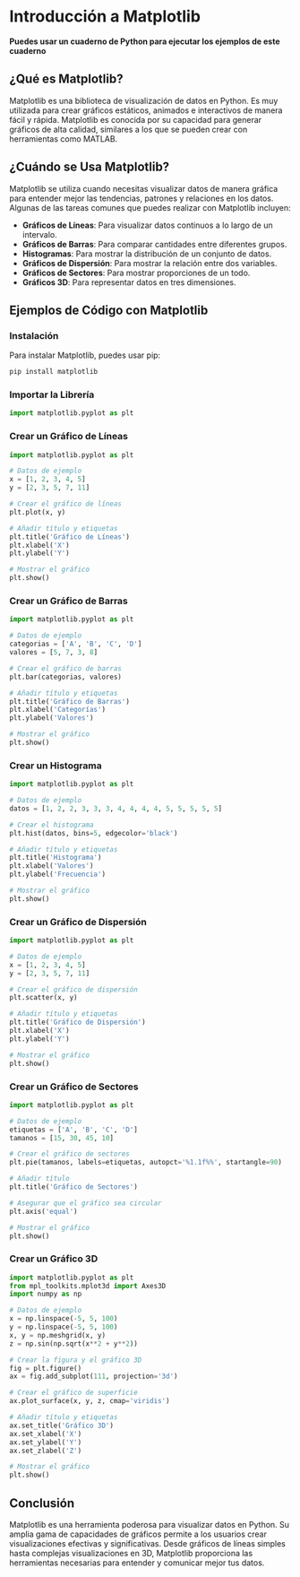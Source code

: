 # Introducción a Matplotlib

**Puedes usar un cuaderno de Python para ejecutar los ejemplos de este cuaderno**

## ¿Qué es Matplotlib?

Matplotlib es una biblioteca de visualización de datos en Python. Es muy utilizada para crear gráficos estáticos, animados e interactivos de manera fácil y rápida. Matplotlib es conocida por su capacidad para generar gráficos de alta calidad, similares a los que se pueden crear con herramientas como MATLAB.

## ¿Cuándo se Usa Matplotlib?

Matplotlib se utiliza cuando necesitas visualizar datos de manera gráfica para entender mejor las tendencias, patrones y relaciones en los datos. Algunas de las tareas comunes que puedes realizar con Matplotlib incluyen:

- **Gráficos de Líneas**: Para visualizar datos continuos a lo largo de un intervalo.
- **Gráficos de Barras**: Para comparar cantidades entre diferentes grupos.
- **Histogramas**: Para mostrar la distribución de un conjunto de datos.
- **Gráficos de Dispersión**: Para mostrar la relación entre dos variables.
- **Gráficos de Sectores**: Para mostrar proporciones de un todo.
- **Gráficos 3D**: Para representar datos en tres dimensiones.

## Ejemplos de Código con Matplotlib

### Instalación

Para instalar Matplotlib, puedes usar pip:

```bash
pip install matplotlib
```

### Importar la Librería

```python
import matplotlib.pyplot as plt
```

### Crear un Gráfico de Líneas

```python
import matplotlib.pyplot as plt

# Datos de ejemplo
x = [1, 2, 3, 4, 5]
y = [2, 3, 5, 7, 11]

# Crear el gráfico de líneas
plt.plot(x, y)

# Añadir título y etiquetas
plt.title('Gráfico de Líneas')
plt.xlabel('X')
plt.ylabel('Y')

# Mostrar el gráfico
plt.show()
```

### Crear un Gráfico de Barras

```python
import matplotlib.pyplot as plt

# Datos de ejemplo
categorias = ['A', 'B', 'C', 'D']
valores = [5, 7, 3, 8]

# Crear el gráfico de barras
plt.bar(categorias, valores)

# Añadir título y etiquetas
plt.title('Gráfico de Barras')
plt.xlabel('Categorías')
plt.ylabel('Valores')

# Mostrar el gráfico
plt.show()
```

### Crear un Histograma

```python
import matplotlib.pyplot as plt

# Datos de ejemplo
datos = [1, 2, 2, 3, 3, 3, 4, 4, 4, 4, 5, 5, 5, 5, 5]

# Crear el histograma
plt.hist(datos, bins=5, edgecolor='black')

# Añadir título y etiquetas
plt.title('Histograma')
plt.xlabel('Valores')
plt.ylabel('Frecuencia')

# Mostrar el gráfico
plt.show()
```

### Crear un Gráfico de Dispersión

```python
import matplotlib.pyplot as plt

# Datos de ejemplo
x = [1, 2, 3, 4, 5]
y = [2, 3, 5, 7, 11]

# Crear el gráfico de dispersión
plt.scatter(x, y)

# Añadir título y etiquetas
plt.title('Gráfico de Dispersión')
plt.xlabel('X')
plt.ylabel('Y')

# Mostrar el gráfico
plt.show()
```

### Crear un Gráfico de Sectores

```python
import matplotlib.pyplot as plt

# Datos de ejemplo
etiquetas = ['A', 'B', 'C', 'D']
tamanos = [15, 30, 45, 10]

# Crear el gráfico de sectores
plt.pie(tamanos, labels=etiquetas, autopct='%1.1f%%', startangle=90)

# Añadir título
plt.title('Gráfico de Sectores')

# Asegurar que el gráfico sea circular
plt.axis('equal')

# Mostrar el gráfico
plt.show()
```

### Crear un Gráfico 3D

```python
import matplotlib.pyplot as plt
from mpl_toolkits.mplot3d import Axes3D
import numpy as np

# Datos de ejemplo
x = np.linspace(-5, 5, 100)
y = np.linspace(-5, 5, 100)
x, y = np.meshgrid(x, y)
z = np.sin(np.sqrt(x**2 + y**2))

# Crear la figura y el gráfico 3D
fig = plt.figure()
ax = fig.add_subplot(111, projection='3d')

# Crear el gráfico de superficie
ax.plot_surface(x, y, z, cmap='viridis')

# Añadir título y etiquetas
ax.set_title('Gráfico 3D')
ax.set_xlabel('X')
ax.set_ylabel('Y')
ax.set_zlabel('Z')

# Mostrar el gráfico
plt.show()
```

## Conclusión

Matplotlib es una herramienta poderosa para visualizar datos en Python. Su amplia gama de capacidades de gráficos permite a los usuarios crear visualizaciones efectivas y significativas. Desde gráficos de líneas simples hasta complejas visualizaciones en 3D, Matplotlib proporciona las herramientas necesarias para entender y comunicar mejor tus datos.